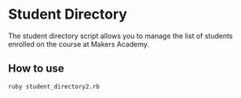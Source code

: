 Student Directory 
=================

The student directory script allows you to manage the list of students enrolled on the course at Makers Academy.

How to use 
----------

```shell
ruby student_directory2.rb
```